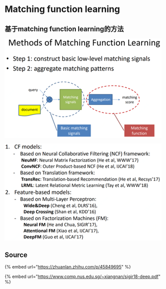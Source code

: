 # Matching function learning

## **基于matching function learning的方法**

![](../../../../../../.gitbook/assets/timline-jie-tu-20190318120059.png)

![](../../../../../../.gitbook/assets/timline-jie-tu-20190318120332.png)

## Source

{% embed url="https://zhuanlan.zhihu.com/p/45849695" %}

{% embed url="https://www.comp.nus.edu.sg/~xiangnan/sigir18-deep.pdf" %}

